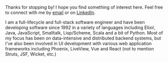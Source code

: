 Thanks for stopping by! I hope you find something of interest here. Feel free to connect with me by <a href="mailto:dave@brsg.io">email</a> or on <a href="https://www.linkedin.com/in/davemuirhead/" targert="_blank">LinkedIn</a>.

I am a full-lifecycle and full-stack software engineer and have been developing software since 1992 in a variety of languages including Elixir, Java, JavaScript, Smalltalk, Lisp/Scheme, Scala and a bit of Python. Most of my focus has been on data-intensive and distributed backend systems, but I've also been involved in UI development with various web application frameworks including Phoenix, LiveView, Vue and React (not to mention Struts, JSF, Wicket, etc.)
